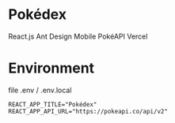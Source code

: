 # Pokédex

React.js
Ant Design Mobile
PokéAPI
Vercel

# Environment
file .env / .env.local
```
REACT_APP_TITLE="Pokédex"
REACT_APP_API_URL="https://pokeapi.co/api/v2"
```
